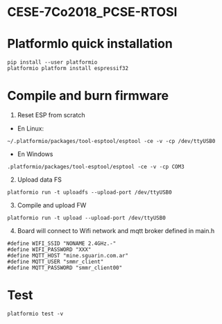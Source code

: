 # CESE-7Co2018_PCSE-RTOSI
# PlatformIo quick installation

  ```
  pip install --user platformio
  platformio platform install espressif32
  ```

# Compile and burn firmware

1. Reset ESP from scratch

  * En Linux:
    
  ```
  ~/.platformio/packages/tool-esptool/esptool -ce -v -cp /dev/ttyUSB0
  ```

  * En Windows
    
  ```
  .platformio/packages/tool-esptool/esptool -ce -v -cp COM3
  ```

2. Upload data FS

  ```
  platformio run -t uploadfs --upload-port /dev/ttyUSB0
  ```

3. Compile and upload FW

  ```
  platformio run -t upload --upload-port /dev/ttyUSB0
  ```

4. Board will connect to Wifi network and mqtt broker defined in main.h

  ```
  #define WIFI_SSID "NONAME 2.4GHz.-"
  #define WIFI_PASSWORD "XXX"
  #define MQTT_HOST "mine.sguarin.com.ar"
  #define MQTT_USER "smmr_client"
  #define MQTT_PASSWORD "smmr_client00"
  ```
# Test
  
  ```
  platformio test -v
  ```
